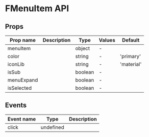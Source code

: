 # FMenuItem API

## Props

| Prop name  | Description | Type    | Values | Default    |
| ---------- | ----------- | ------- | ------ | ---------- |
| menuItem   |             | object  | -      |            |
| color      |             | string  | -      | 'primary'  |
| iconLib    |             | string  | -      | 'material' |
| isSub      |             | boolean | -      |            |
| menuExpand |             | boolean | -      |            |
| isSelected |             | boolean | -      |            |

## Events

| Event name | Type      | Description |
| ---------- | --------- | ----------- |
| click      | undefined |
